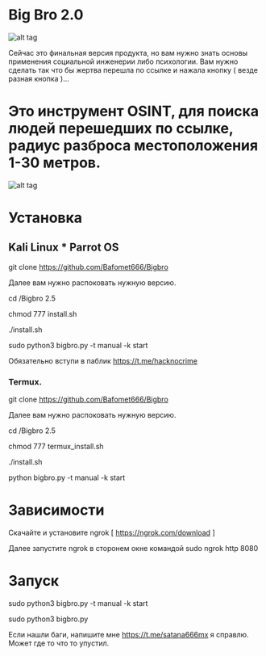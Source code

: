 # Big Bro 2.0

![alt tag](https://github.com/Bafomet666/Bigbro/blob/main/photo_2020-10-16_14-36-16.jpg)​

Сейчас это финальная версия продукта, но вам нужно знать основы применения социальной инженерии либо психологии. Вам нужно сделать так что бы жертва перешла по ссылке и нажала кнопку ( везде разная кнопка )...

# Это инструмент OSINT, для поиска людей перешедших по ссылке, радиус разброса местоположения 1-30 метров.

![alt tag](https://github.com/Bafomet666/Bigbro/blob/main/Screenshot%20at%202020-10-11%2010-46-26.png)​

# Установка

## Kali Linux * Parrot OS

git clone https://github.com/Bafomet666/Bigbro

Далее вам нужно распоковать нужную версию.

cd /Bigbro 2.5

chmod 777 install.sh

./install.sh

sudo python3 bigbro.py -t manual -k start


Обязательно вступи в паблик https://t.me/hacknocrime

### Termux.

git clone https://github.com/Bafomet666/Bigbro

Далее вам нужно распоковать нужную версию.

cd /Bigbro 2.5

chmod 777 termux_install.sh

./install.sh

python bigbro.py -t manual -k start

# Зависимости

Скачайте и установите ngrok [ https://ngrok.com/download ]

Далее запустите ngrok в сторонем окне командой sudo ngrok http 8080


# Запуск

sudo python3 bigbro.py -t manual -k start

sudo python3 bigbro.py

Если нашли баги, напишите мне https://t.me/satana666mx я справлю. Может где то что то упустил.
